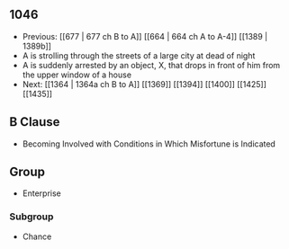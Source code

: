 ## 1046
- Previous: [[677 | 677 ch B to A]] [[664 | 664 ch A to A-4]] [[1389 | 1389b]] 
- A is strolling through the streets of a large city at dead of night
- A is suddenly arrested by an object, X, that drops in front of him from the upper window of a house
- Next: [[1364 | 1364a ch B to A]] [[1369]] [[1394]] [[1400]] [[1425]] [[1435]] 

## B Clause
- Becoming Involved with Conditions in Which Misfortune is Indicated

## Group
- Enterprise

### Subgroup
- Chance

